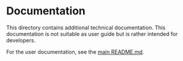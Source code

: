 # Documentation
This directory contains additional technical documentation. This documentation is not suitable as user guide but is
rather intended for developers.

For the user documentation, see the [main README.md](/README.md).